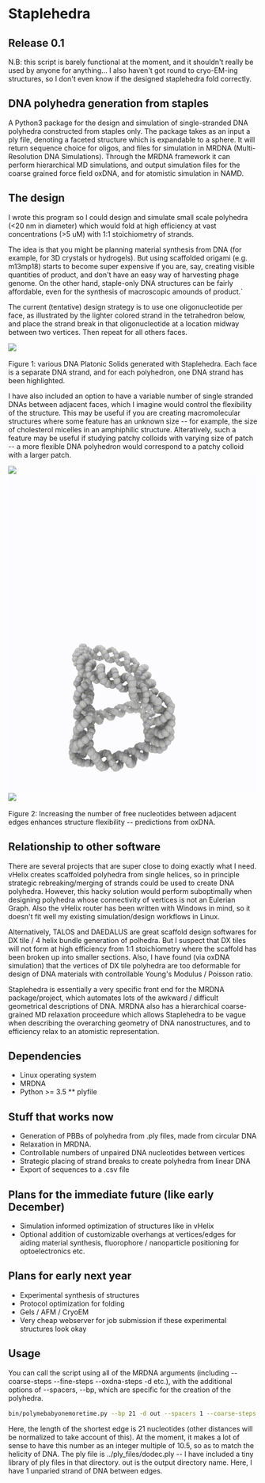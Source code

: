 # Staplehedra

## Release 0.1

N.B: this script is barely functional at the moment, and it shouldn't really be used by anyone for anything... I also haven't got round to cryo-EM-ing structures, so I don't even know if the designed staplehedra fold correctly.  

## DNA polyhedra generation from staples

A Python3 package for the design and simulation of single-stranded DNA polyhedra constructed from staples only. The package takes as an input a ply file, denoting a faceted structure which is expandable to a sphere. It will return sequence choice for oligos, and files for simulation in MRDNA (Multi-Resolution DNA Simulations). Through the MRDNA framework it can perform hierarchical MD simulations, and output simulation files for the coarse grained force field oxDNA, and for atomistic simulation in NAMD.

## The design

I wrote this program so I could design and simulate small scale polyhedra (<20 nm in diameter) which would fold at high efficiency at vast concentrations (>5 uM) with 1:1 stoichiometry of strands. 

The idea is that you might be planning material synthesis from DNA (for example, for 3D crystals or hydrogels). But using scaffolded origami (e.g. m13mp18) starts to become super expensive if you are, say, creating visible quantities of product, and don't have an easy way of harvesting phage genome. On the other hand, staple-only DNA structures can be fairly affordable, even for the synthesis of macroscopic amounds of product.`

The current (tentative) design strategy is to use one oligonucleotide per face, as illustrated by the lighter colored strand in the tetrahedron below, and place the strand break in that oligonucleotide at a location midway between two vertices. Then repeat for all others faces.


<img src="https://i.imgur.com/R2x5KzT.png" width="1000"/>

Figure 1: various DNA Platonic Solids generated with Staplehedra. Each face is a separate DNA strand, and for each polyhedron, one DNA strand has been highlighted.

I have also included an option to have a variable number of single stranded DNAs between adjacent faces, which I imagine would control the flexibility of the structure. This may be useful if you are creating macromolecular structures where some feature has an unknown size -- for example, the size of cholesterol micelles in an amphiphilic structure. Alteratively, such a feature may be useful if studying patchy colloids with varying size of patch -- a more flexible DNA polyhedron would correspond to a patchy colloid with a larger patch.

![](assets/run0.gif)
![](assets/run3.gif)
![](assets/run9.gif)


Figure 2: Increasing the number of free nucleotides between adjacent edges enhances structure flexibility -- predictions from oxDNA.

## Relationship to other software

There are several projects that are super close to doing exactly what I need. vHelix creates scaffolded polyhedra from single helices, so in principle strategic rebreaking/merging of strands could be used to create DNA polyhedra. However, this hacky solution would perform suboptimally when designing polyhedra whose connectivity of vertices is not an Eulerian Graph. Also the vHelix router has been written with Windows in mind, so it doesn't fit well my existing simulation/design workflows in Linux.

Alternatively, TALOS and DAEDALUS are great scaffold design softwares for DX tile / 4 helix bundle generation of polhedra. But I suspect that DX tiles will not form at high efficiency from 1:1 stoichiometry where the scaffold has been broken up into smaller sections. Also, I have found (via oxDNA simulation) that the vertices of DX tile polyhedra are too deformable for design of DNA materials with controllable Young's Modulus / Poisson ratio.

Staplehedra is essentially a very specific front end for the MRDNA package/project, which automates lots of the awkward / difficult geometrical descriptions of DNA. MRDNA also has a hierarchical coarse-grained MD relaxation proceedure which allows Staplehedra to be vague when describing the overarching geometry of DNA nanostructures, and to efficiency relax to an atomistic representation.

## Dependencies

* Linux operating system 
* MRDNA
* Python >= 3.5
** plyfile 

## Stuff that works now

* Generation of PBBs of polyhedra from .ply files, made from circular DNA
* Relaxation in MRDNA.
* Controllable numbers of unpaired DNA nucleotides between vertices 
* Strategic placing of strand breaks to create polyhedra from linear DNA
* Export of sequences to a .csv file

## Plans for the immediate future (like early December)

* Simulation informed optimization of structures like in vHelix
* Optional addition of customizable overhangs at vertices/edges for aiding material synthesis, fluorophore / nanoparticle positioning for optoelectronics etc.

## Plans for early next year

* Experimental synthesis of structures
* Protocol optimization for folding
* Gels / AFM / CryoEM 
* Very cheap webserver for job submission if these experimental structures look okay

## Usage

You can call the script using all of the MRDNA arguments (including --coarse-steps --fine-steps --oxdna-steps -d etc.), with the additional options of --spacers, --bp, which are specific for the creation of the polyhedra.

```bash
bin/polymebabyonemoretime.py --bp 21 -d out --spacers 1 --coarse-steps 1e5 --fine-steps 1e5 ../ply_files/dodec.ply
```

Here, the length of the shortest edge is 21 nucleotides (other distances will be normalized to take account of this). At the moment, it makes a lot of sense to have this number as an integer multiple of 10.5, so as to match the helicity of DNA. The ply file is ../ply_files/dodec.ply -- I have included a tiny library of ply files in that directory. out is the output directory name. Here, I have 1 unparied strand of DNA between edges.
